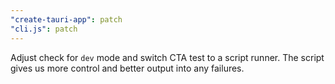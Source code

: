 ```yaml
---
"create-tauri-app": patch
"cli.js": patch
---
```


Adjust check for `dev` mode and switch CTA test to a script runner. The script gives us more control and better output into any failures.
